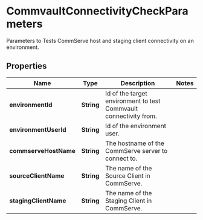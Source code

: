 

# CommvaultConnectivityCheckParameters

Parameters to Tests CommServe host and staging client connectivity on an environment.

## Properties

| Name | Type | Description | Notes |
|------------ | ------------- | ------------- | -------------|
|**environmentId** | **String** | Id of the target environment to test Commvault connectivity from. |  |
|**environmentUserId** | **String** | Id of the environment user. |  |
|**commserveHostName** | **String** | The hostname of the CommServe server to connect to. |  |
|**sourceClientName** | **String** | The name of the Source Client in CommServe. |  |
|**stagingClientName** | **String** | The name of the Staging Client in CommServe. |  |



